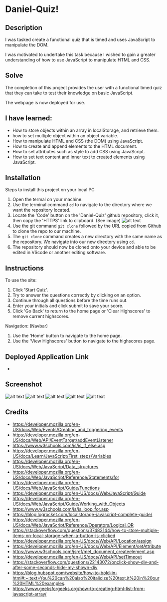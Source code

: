 # Daniel-Quiz!

## Description
I was tasked create a functional quiz that is timed and uses JavaScript to manipulate the DOM.

I was motivated to undertake this task because I wished to gain a greater understanding of how to use JavaScript to manipulate HTML and CSS.

## Solve
The completion of this project provides the user with a functional timed quiz that they can take to test their knowledge on basic JavaScript.

The webpage is now deployed for use.

## I have learned:
* How to store objects within an array in localStorage, and retrieve them.
* how to set multiple object within an object variable.
* How to manipulate HTML and CSS (the DOM) using JavaScript.
* How to create and append elements to the HTML document.
* How to set attributes such as style to add CSS using JavaScript.
* How to set text content and inner text to created elements using JavaScript.



## Installation
Steps to install this project on your local PC
1. Open the termal on your machine.
2. Use the terminal command `cd` to navigate to the directory where we want the repository located.
3. Locate the 'Code' button on the 'Daniel-Quiz' github repository, click it, then copy the 'HTTPS' link to clipboard. (See image)
![alt text](assets/images/clone.JPG)
4. Use the git command `git clone` followed by the URL copied from Github to clone the repo to our machine.
5. The `git clone` command creates a new directory with the same name as the repository. We navigate into our new directory using `cd`.
6. The repository should now be cloned onto your device and able to be edited in VScode or another editing software.

## Instructions

To use the site:
1. Click 'Start Quiz'.
2. Try to answer the questions correctly by clicking on an option.
3. Continue through all questions before the time runs out.
4. Enter your initials and click submit to save your score.
5. Click 'Go Back' to return to the home page or 'Clear Highscores' to remove current highscores.

Navigation: (Navbar)
1. Use the 'Home' button to navigate to the home page.
2. Use the 'View Highscores' button to navigate to the highscores page.


## Deployed Application Link
* 

## Screenshot
![alt text](assets/images/home.JPG)
![alt text](assets/images/quiz.JPG)
![alt text](assets/images/quizEnd.JPG)
![alt text](assets/images/highscores.JPG)
![alt text](assets/images/clearhs.JPG)


## Credits
* https://developer.mozilla.org/en-US/docs/Web/Events/Creating_and_triggering_events
* https://developer.mozilla.org/en-US/docs/Web/API/EventTarget/addEventListener
* https://www.w3schools.com/js/js_if_else.asp
* https://developer.mozilla.org/en-US/docs/Learn/JavaScript/First_steps/Variables
* https://developer.mozilla.org/en-US/docs/Web/JavaScript/Data_structures
* https://developer.mozilla.org/en-US/docs/Web/JavaScript/Reference/Statements/for
* https://developer.mozilla.org/en-US/docs/Web/JavaScript/Guide/Functions
* https://developer.mozilla.org/en-US/docs/Web/JavaScript/Guide
* https://developer.mozilla.org/en-US/docs/Web/JavaScript/Guide/Working_with_Objects
* https://www.w3schools.com/js/js_loop_for.asp
* https://blog.logrocket.com/localstorage-javascript-complete-guide/
* https://developer.mozilla.org/en-US/docs/Web/JavaScript/Reference/Operators/Logical_OR
* https://stackoverflow.com/questions/37483144/how-to-store-multiple-items-on-local-storage-when-a-button-is-clicked
* https://developer.mozilla.org/en-US/docs/Web/API/Location/assign
* https://developer.mozilla.org/en-US/docs/Web/API/Element/setAttribute
* https://www.w3schools.com/jsref/met_document_createelement.asp
* https://developer.mozilla.org/en-US/docs/Web/API/setTimeout
* https://stackoverflow.com/questions/22143072/onclick-show-div-and-after-some-seconds-hide-my-shown-div
* https://blog.hubspot.com/website/how-to-bold-in-html#:~:text=You%20can%20also%20italicize%20text,it%20in%20our%20HTML%20examples.
* https://www.geeksforgeeks.org/how-to-creating-html-list-from-javascript-array/